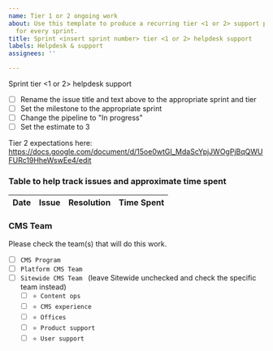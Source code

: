 ```yaml
---
name: Tier 1 or 2 ongoing work
about: Use this template to produce a recurring tier <1 or 2> support placeholder
  for every sprint.
title: Sprint <insert sprint number> tier <1 or 2> helpdesk support
labels: Helpdesk & support
assignees: ''

---
```


Sprint <insert sprint number> tier <1 or 2> helpdesk support

- [ ] Rename the issue title and text above to the appropriate sprint and tier
- [ ] Set the milestone to the appropriate sprint
- [ ] Change the pipeline to "In progress"
- [ ] Set the estimate to 3

Tier 2 expectations here: https://docs.google.com/document/d/15oe0wtGI_MdaScYpjJWOgPjBqQWUFURc19HheWswEe4/edit

### Table to help track issues and approximate time spent
| Date | Issue | Resolution | Time Spent |
| -- | -- | -- | -- |

### CMS Team
Please check the team(s) that will do this work. 

- [ ] `CMS Program`
- [ ] `Platform CMS Team`
- [ ] `Sitewide CMS Team ` (leave Sitewide unchecked and check the specific team instead)
  - [ ] `⭐️ Content ops`
  - [ ] `⭐️ CMS experience`
  - [ ] `⭐️ Offices`
  - [ ] `⭐️ Product support`
  - [ ] `⭐️ User support`
